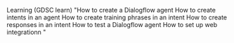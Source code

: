 Learning (GDSC learn)
"How to create a Dialogflow agent
How to create intents in an agent
How to create training phrases in an intent
How to create responses in an intent
How to test a Dialogflow agent
How to set up web integrationn "

